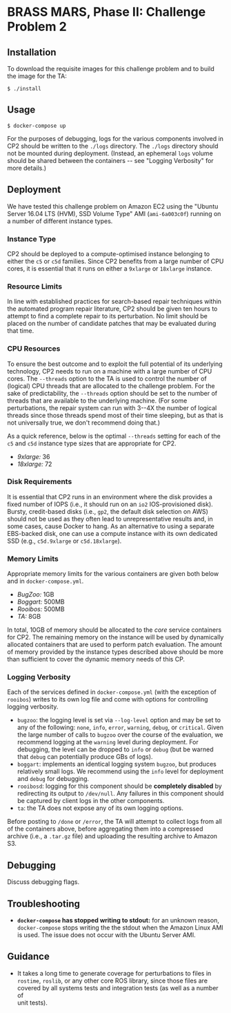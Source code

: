 # BRASS MARS, Phase II: Challenge Problem 2

## Installation

To download the requisite images for this challenge problem and to build the
image for the TA:

```
$ ./install
```

## Usage

```
$ docker-compose up
```

For the purposes of debugging, logs for the various components involved in CP2
should be written to the `./logs` directory. The `./logs` directory should not
be mounted during deployment. (Instead, an ephemeral `logs` volume should be
shared between the containers -- see "Logging Verbosity" for more details.)

## Deployment

We have tested this challenge problem on Amazon EC2 using the "Ubuntu Server
16.04 LTS (HVM), SSD Volume Type" AMI (`ami-6a003c0f`) running on a number of
different instance types.

### Instance Type

CP2 should be deployed to a compute-optimised instance belonging to either the
`c5` or `c5d` families. Since CP2 benefits from a large number of CPU cores,
it is essential that it runs on either a `9xlarge` or `18xlarge` instance.

### Resource Limits

In line with established practices for search-based repair techniques within
the automated program repair literature, CP2 should be given ten hours to
attempt to find a complete repair to its perturbation. No limit should be
placed on the number of candidate patches that may be evaluated during that
time.

### CPU Resources

To ensure the best outcome and to exploit the full potential of its underlying
technology, CP2 needs to run on a machine with a large number of CPU cores.
The `--threads` option to the TA is used to control the number of (logical)
CPU threads that are allocated to the challenge problem. For the sake of
predictability, the `--threads` option should be set to the number of threads
that are available to the underlying machine. (For some perturbations, the
repair system can run with 3--4X the number of logical threads since those
threads spend most of their time sleeping, but as that is not universally
true, we don't recommend doing that.)

As a quick reference, below is the optimal `--threads` setting for each of
the `c5` and `c5d` instance type sizes that are appropriate for CP2.

* *9xlarge:* 36
* *18xlarge:* 72

### Disk Requirements

It is essential that CP2 runs in an environment where the disk provides
a fixed number of IOPS (i.e., it should run on an `io2` IOS-provisioned
disk). Bursty, credit-based disks (i.e., `gp2`, the default disk selection
on AWS) should not be used as they often lead to unrepresentative results
and, in some cases, cause Docker to hang. As an alternative to using a
separate EBS-backed disk, one can use a compute instance with its own
dedicated SSD (e.g., `c5d.9xlarge` or `c5d.18xlarge`).

### Memory Limits

Appropriate memory limits for the various containers are given both below and
in `docker-compose.yml`.

* *BugZoo:* 1GB
* *Boggart:* 500MB
* *Rooibos:* 500MB
* *TA:* 8GB

In total, 10GB of memory should be allocated to the *core* service containers
for CP2. The remaining memory on the instance will be used by dynamically
allocated containers that are used to perform patch evaluation. The amount of
memory provided by the instance types described above should be more than
sufficient to cover the dynamic memory needs of this CP.

### Logging Verbosity

Each of the services defined in `docker-compose.yml` (with the exception of
`rooibos`) writes to its own log file and come with options for controlling
logging verbosity.

* `bugzoo`: the logging level is set via `--log-level` option and may be set
  to any of the following: `none`, `info`, `error`, `warning`, `debug`, or
  `critical`. Given the large number of calls to `bugzoo` over the course of
  the evaluation, we recommend logging at the `warning` level during
  deployment. For debugging, the level can be dropped to `info` or `debug`
  (but be warned that `debug` can potentially produce GBs of logs).
* `boggart`: implements an identical logging system `bugzoo`, but produces
  relatively small logs. We recommend using the `info` level for deployment
  and `debug` for debugging.
* `rooibosd`: logging for this component should be **completely disabled** by
  redirecting its output to `/dev/null`. Any failures in this component
  should be captured by client logs in the other components.
* `ta`: the TA does not expose any of its own logging options.

Before posting to `/done` or `/error`, the TA will attempt to collect logs
from all of the containers above, before aggregating them into a compressed
archive (i.e., a `.tar.gz` file) and uploading the resulting archive to Amazon
S3.

## Debugging

Discuss debugging flags.

## Troubleshooting

* **`docker-compose` has stopped writing to stdout:** for an unknown reason,
  `docker-compose` stops writing the the stdout when the Amazon Linux AMI is
  used. The issue does not occur with the Ubuntu Server AMI.


## Guidance

* It takes a long time to generate coverage for perturbations to files in
  `rostime`, `roslib`, or any other core ROS library, since those files are
  covered by all systems tests and integration tests (as well as a number of\
  unit tests).
